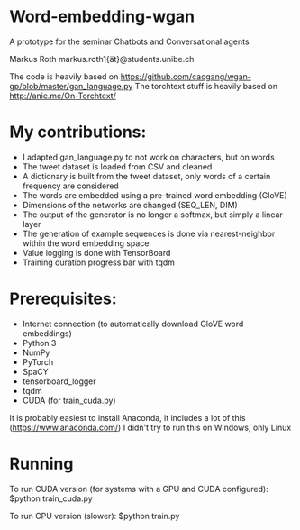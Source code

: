 # Word-embedding-wgan
A prototype for the seminar Chatbots and Conversational agents

Markus Roth
markus.roth1{ät}@students.unibe.ch

The code is heavily based on https://github.com/caogang/wgan-gp/blob/master/gan_language.py
The torchtext stuff is heavily based on http://anie.me/On-Torchtext/

# My contributions:
* I adapted gan_language.py to not work on characters, but on words
* The tweet dataset is loaded from CSV and cleaned
* A dictionary is built from the tweet dataset, only words of a certain frequency are considered
* The words are embedded using a pre-trained word embedding (GloVE)
* Dimensions of the networks are changed (SEQ_LEN, DIM)
* The output of the generator is no longer a softmax, but simply a linear layer
* The generation of example sequences is done via nearest-neighbor within the word embedding space
* Value logging is done with TensorBoard 
* Training duration progress bar with tqdm

# Prerequisites:
* Internet connection (to automatically download GloVE word embeddings)
* Python 3
* NumPy
* PyTorch
* SpaCY
* tensorboard_logger
* tqdm
* CUDA (for train_cuda.py)

It is probably easiest to install Anaconda, it includes a lot of this (https://www.anaconda.com/)
I didn't try to run this on Windows, only Linux

# Running
To run CUDA version (for systems with a GPU and CUDA configured):
$python train_cuda.py

To run CPU version (slower):
$python train.py

